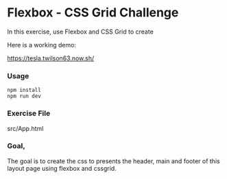 # Flexbox - CSS Grid Challenge

In this exercise, use Flexbox and CSS Grid to create

Here is a working demo:

https://tesla.twilson63.now.sh/

### Usage

```
npm install
npm run dev
```

### Exercise File

src/App.html

### Goal,

The goal is to create the css to presents the header, main and footer of this layout page using flexbox and cssgrid.
